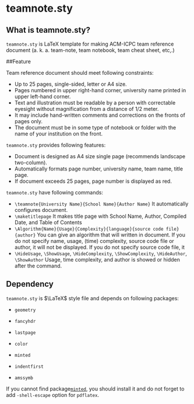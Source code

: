 # teamnote.sty

## What is teamnote.sty?

`teamnote.sty` is LaTeX template for making ACM-ICPC team reference document (a. k. a. team-note, team notebook, team cheat sheet, etc,.)

##Feature

Team reference document should meet following constraints:

- Up to 25 pages, single-sided, letter or A4 size.
- Pages numbered in upper right-hand corner, university name printed in upper left-hand corner.
- Text and illustration must be readable by a person with correctable eyesight without magnification from a distance of 1/2 meter.
- It may include hand-written comments and corrections on the fronts of pages only. 
- The document must be in some type of notebook or folder with the name of your institution on the front.

`teamnote.sty` provides following features:

- Document is designed as A4 size single page (recommends landscape two-column).
- Automatically formats page number, university name, team name, title page.
- If document exceeds 25 pages, page number is displayed as red.


`teamnote.sty` have following commands:

- `\teamnote{University Name}{School Name}{Author Name}`
    It automatically configures document.
- `\maketitlepage`
    It makes title page with School Name, Author, Compiled Date, and Table of Contents
- `\Algorithm{Name}{Usage}{Complexity}{language}{source code file}{author}`
    You can give an algorithm that will written in document. If you do not specify name, usage, (time) complexity, source code file or author, it will not be displayed. If you do not specify source code file, it 
- `\HideUsage`, `\ShowUsage`, `\HideComplexity`, `\ShowComplexity`, `\HideAuthor`, `\ShowAuthor`
	Usage, time complexity, and author is showed or hidden after the command.



## Dependency

`teamnote.sty` is $\LaTeX$ style file and depends on following packages:

- `geometry`

- `fancyhdr`

- `lastpage`

- `color`

- `minted`

- `indentfirst`

- `amssymb `


If you cannot find package[`minted`](https://ctan.org/pkg/minted?lang=en), you should install it and do not forget to add `-shell-escape` option for `pdflatex`.





